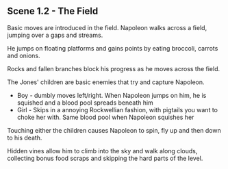 ## Scene 1.2 - The Field

Basic moves are introduced in the field.  Napoleon walks across a field, jumping over a gaps and streams.

He jumps on floating platforms and gains points by eating broccoli, carrots and onions.

Rocks and fallen branches block his progress as he moves across the field.

The Jones' children are basic enemies that try and capture Napoleon.

* Boy - dumbly moves left/right.  When Napoleon jumps on him, he is squished and a blood pool spreads beneath him
* Girl - Skips in a annoying Rockwellian fashion, with pigtails you want to choke her with. Same blood pool when Napoleon squishes her

Touching either the children causes Napoleon to spin, fly up and then down to his death.

Hidden vines allow him to climb into the sky and walk along clouds, collecting bonus food scraps and skipping the hard parts of the level.

<!--stackedit_data:
eyJoaXN0b3J5IjpbMTYyOTUyNTA0OCw3MzA5OTgxMTZdfQ==
-->